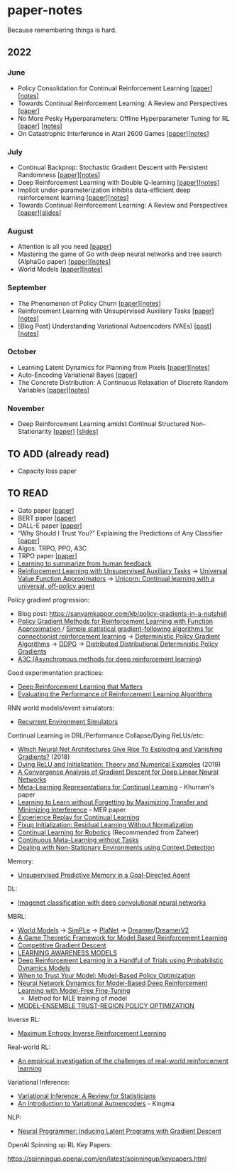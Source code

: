 # paper-notes
Because remembering things is hard.

## 2022
### June
- Policy Consolidation for Continual Reinforcement Learning [[paper](https://arxiv.org/pdf/1902.00255.pdf)][[notes](https://github.com/jordancoblin/paper-notes/blob/main/Policy_Consolidation_for_Continual%20Reinforcement_Learning.md)]
- Towards Continual Reinforcement Learning: A Review and Perspectives [[paper](https://arxiv.org/pdf/2012.13490.pdf)]
- No More Pesky Hyperparameters: Offline Hyperparameter Tuning for RL [[paper](https://arxiv.org/abs/2205.08716)] [[notes](https://github.com/jordancoblin/paper-notes/blob/main/han_calib_model.md)]
- On Catastrophic Interference in Atari 2600 Games [[paper](https://arxiv.org/pdf/2002.12499.pdf)][[notes](https://github.com/jordancoblin/paper-notes/blob/main/memento.md)]

### July
- Continual Backprop:
Stochastic Gradient Descent with Persistent Randomness [[paper](https://arxiv.org/pdf/2108.06325.pdf)][[notes](https://github.com/jordancoblin/paper-notes/blob/main/continual_backprop.md)]
- Deep Reinforcement Learning with Double Q-learning [[paper](https://arxiv.org/pdf/1509.06461v3.pdf)][[notes](https://github.com/jordancoblin/paper-notes/blob/main/double_dqn.md)]
- Implicit under-parameterization inhibits data-efficient deep reinforcement learning [[paper](https://arxiv.org/pdf/2010.14498.pdf)][[notes](https://github.com/jordancoblin/paper-notes/blob/main/under_parameterization_deep_rl.md)]
- Towards Continual Reinforcement Learning: A Review and Perspectives [[paper](https://arxiv.org/pdf/2012.13490.pdf)][[slides](https://github.com/jordancoblin/paper-notes/blob/main/Continual%20Learning%20in%20RL.key)]

### August
- Attention is all you need [[paper](https://arxiv.org/pdf/1706.03762.pdf)]
- Mastering the game of Go with deep
neural networks and tree search (AlphaGo paper) [[paper](https://www.nature.com/articles/nature16961.pdf)][[notes](https://github.com/jordancoblin/paper-notes/blob/main/alpha_go_1.md)]
- World Models [[paper](https://arxiv.org/pdf/1803.10122.pdf)][[notes](https://github.com/jordancoblin/paper-notes/blob/main/world_models.md)]

### September
- The Phenomenon of Policy Churn [[paper](https://arxiv.org/pdf/2206.00730.pdf)][[notes](https://github.com/jordancoblin/paper-notes/blob/main/policy_churn.md)]
- Reinforcement Learning with Unsupervised Auxiliary Tasks [[paper](https://arxiv.org/pdf/1611.05397.pdf)][[notes](https://github.com/jordancoblin/paper-notes/blob/main/unsupervised_aux_tasks.md)]
- [Blog Post] Understanding Variational Autoencoders (VAEs) [[post](https://towardsdatascience.com/understanding-variational-autoencoders-vaes-f70510919f73)][[notes](https://github.com/jordancoblin/paper-notes/blob/main/vaes_blog_post.md)]

### October
- Learning Latent Dynamics for Planning from Pixels [[paper](https://arxiv.org/pdf/1811.04551.pdf)][[notes](https://github.com/jordancoblin/paper-notes/blob/main/planet_paper_review.pdf)]
- Auto-Encoding Variational Bayes [[paper](https://arxiv.org/pdf/1312.6114v10.pdf)]
- The Concrete Distribution: A Continuous Relaxation of Discrete Random Variables [[paper](https://openreview.net/pdf?id=rkE3y85ee)][[notes](https://github.com/jordancoblin/paper-notes/blob/main/concrete_distr.md)]

### November
- Deep Reinforcement Learning amidst Continual Structured Non-Stationarity [[paper](http://proceedings.mlr.press/v139/xie21c/xie21c.pdf)] [[slides](https://github.com/jordancoblin/paper-notes/blob/main/lilac_v2.pdf)]

## TO ADD (already read)
- Capacity loss paper

## TO READ
- Gato paper [[paper](https://arxiv.org/pdf/2205.06175.pdf)]
- BERT paper [[paper](https://arxiv.org/abs/1810.04805)]
- DALL-E paper [[paper](https://arxiv.org/pdf/2102.12092.pdf)]
- “Why Should I Trust You?” Explaining the Predictions of Any Classifier [[paper](https://arxiv.org/pdf/1602.04938.pdf)]
- Algos: TRPO, PPO, A3C
- TRPO paper [[paper](https://arxiv.org/abs/1502.05477)]
- [Learning to summarize from human feedback](https://arxiv.org/pdf/2009.01325.pdf)
- [Reinforcement Learning with Unsupervised Auxiliary Tasks](https://arxiv.org/abs/1611.05397) -> [Universal Value Function Approximators](http://proceedings.mlr.press/v37/schaul15.pdf) -> [Unicorn: Continual learning with a universal,
off-policy agent](https://arxiv.org/pdf/1802.08294.pdf)

Policy gradient progression:
- Blog post: https://sanyamkapoor.com/kb/policy-gradients-in-a-nutshell
- [Policy Gradient Methods for
Reinforcement Learning with Function
Approximation ](https://proceedings.neurips.cc/paper/1999/file/464d828b85b0bed98e80ade0a5c43b0f-Paper.pdf) / [Simple statistical gradient-following algorithms for connectionist reinforcement learning](https://link.springer.com/article/10.1007/BF00992696) -> [Deterministic Policy Gradient Algorithms](http://proceedings.mlr.press/v32/silver14.pdf]) -> [DDPG](https://arxiv.org/pdf/1509.02971.pdf) -> [Distributed Distributional Deterministic Policy Gradients](https://arxiv.org/abs/1804.08617)
- [A3C (Asynchronous methods for deep reinforcement
learning)](https://arxiv.org/abs/1602.01783)

Good experimentation practices:
- [Deep Reinforcement Learning that Matters](https://arxiv.org/abs/1709.06560)
- [Evaluating the Performance of Reinforcement Learning Algorithms](https://arxiv.org/pdf/2006.16958.pdf)

RNN world models/event simulators:
- [Recurrent Environment Simulators](https://arxiv.org/abs/1704.02254)

Continual Learning in DRL/Performance Collapse/Dying ReLUs/etc:
- [Which Neural Net Architectures Give Rise To Exploding and Vanishing Gradients?](https://arxiv.org/abs/1801.03744) (2018)
- [Dying ReLU and Initialization: Theory and Numerical Examples](https://arxiv.org/abs/1903.06733) (2019)
- [A Convergence Analysis of Gradient Descent for Deep Linear Neural Networks](https://arxiv.org/abs/1810.02281)
- [Meta-Learning Representations for Continual Learning](https://arxiv.org/pdf/1905.12588.pdf) - Khurram's paper
- [Learning to Learn without Forgetting by Maximizing Transfer and Minimizing Interference](https://arxiv.org/pdf/1810.11910.pdf) - MER paper
- [Experience Replay for Continual Learning](https://proceedings.neurips.cc/paper/2019/file/fa7cdfad1a5aaf8370ebeda47a1ff1c3-Paper.pdf)
- [Fixup Initialization: Residual Learning Without Normalization](https://arxiv.org/abs/1901.09321)
- [Continual Learning for Robotics](https://www.researchgate.net/profile/Natalia-Diaz-Rodriguez/publication/334161654_Continual_Learning_for_Robotics/links/5d80f16fa6fdcc12cb96f278/Continual-Learning-for-Robotics.pdf) (Recommended from Zaheer)
- [Continuous Meta-Learning without Tasks](https://arxiv.org/abs/1912.08866)
- [Dealing with Non-Stationary Environments using Context Detection](https://people.cs.umass.edu/~bsilva/papers/nonstationary_icml2006.pdf)

Memory:
- [Unsupervised Predictive Memory in a Goal-Directed Agent](https://arxiv.org/pdf/1803.10760.pdf%22)

DL:
- [Imagenet classification with deep convolutional neural networks](https://dl.acm.org/doi/pdf/10.1145/3065386)

MBRL:
- [World Models](https://arxiv.org/abs/1803.10122) -> [SimPLe](https://arxiv.org/abs/1903.00374) -> [PlaNet](https://arxiv.org/abs/1811.04551) -> [Dreamer](https://arxiv.org/abs/1912.01603)/[DreamerV2](https://arxiv.org/pdf/2010.02193.pdf)
- [A Game Theoretic Framework for Model Based Reinforcement Learning](https://arxiv.org/pdf/2004.07804.pdf)
- [Competitive Gradient Descent](https://arxiv.org/abs/1905.12103)
- [LEARNING AWARENESS MODELS](https://arxiv.org/pdf/1804.06318.pdf)
- [Deep Reinforcement Learning in a Handful of Trials using Probabilistic Dynamics Models](https://arxiv.org/abs/1805.12114)
- [When to Trust Your Model: Model-Based Policy Optimization](https://arxiv.org/pdf/1906.08253.pdf)
- [Neural Network Dynamics
for Model-Based Deep Reinforcement Learning
with Model-Free Fine-Tuning](https://arxiv.org/pdf/1708.02596.pdf)
  - Method for MLE training of model
- [MODEL-ENSEMBLE TRUST-REGION POLICY OPTIMIZATION](https://arxiv.org/pdf/1802.10592.pdf)

Inverse RL:
- [Maximum Entropy Inverse Reinforcement Learning](https://www.cs.uic.edu/pub/Ziebart/Publications/maxentirl-bziebart.pdf)

Real-world RL:
- [An empirical investigation of the challenges of
real-world reinforcement learning](https://arxiv.org/pdf/2003.11881.pdf)

Variational Inference:
- [Variational Inference: A Review for Statisticians](https://arxiv.org/pdf/1601.00670.pdf)
- [An Introduction to Variational Autoencoders](https://arxiv.org/pdf/1906.02691.pdf) - Kingma

NLP:
- [Neural Programmer: Inducing Latent Programs with Gradient Descent](https://arxiv.org/abs/1511.04834)

OpenAI Spinning up RL Key Papers:

https://spinningup.openai.com/en/latest/spinningup/keypapers.html
